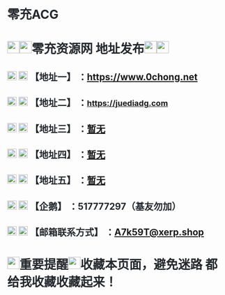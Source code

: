 <p>
	<br />
</p>
<h1 style="margin-left:0px;color:#24292E;font-family:-apple-system, BlinkMacSystemFont, &quot;background-color:#FFFFFF;">
	零充ACG
</h1>
<h1 style="color:#24292E;font-family:-apple-system, BlinkMacSystemFont, &quot;background-color:#FFFFFF;">
	<a id="user-content-sunglassessunglasses脱裤吧-地址发布sunglassessunglasses" class="anchor" href="https://github.com/tuoku8/tuoku8#sunglassessunglasses%E8%84%B1%E8%A3%A4%E5%90%A7-%E5%9C%B0%E5%9D%80%E5%8F%91%E5%B8%83sunglassessunglasses"></a><img class="emoji" alt="sunglasses" height="20" width="20" src="https://github.githubassets.com/images/icons/emoji/unicode/1f60e.png" style="width:1em;height:1em;" /><img class="emoji" alt="sunglasses" height="20" width="20" src="https://github.githubassets.com/images/icons/emoji/unicode/1f60e.png" style="width:1em;height:1em;" />零充资源网 地址发布<img class="emoji" alt="sunglasses" height="20" width="20" src="https://github.githubassets.com/images/icons/emoji/unicode/1f60e.png" style="width:1em;height:1em;" /><img class="emoji" alt="sunglasses" height="20" width="20" src="https://github.githubassets.com/images/icons/emoji/unicode/1f60e.png" style="width:1em;height:1em;" />
</h1>
<h2 style="color:#24292E;font-family:-apple-system, BlinkMacSystemFont, &quot;background-color:#FFFFFF;">
	<a id="user-content-heart-point_right-地址一-httpswwwtkb008xyz" class="anchor" href="https://github.com/tuoku8/tuoku8#heart-point_right-%E5%9C%B0%E5%9D%80%E4%B8%80-httpswwwtkb008xyz"></a><img class="emoji" alt="heart" height="20" width="20" src="https://github.githubassets.com/images/icons/emoji/unicode/2764.png" style="width:1em;height:1em;" />&nbsp;<img class="emoji" alt="point_right" height="20" width="20" src="https://github.githubassets.com/images/icons/emoji/unicode/1f449.png" style="width:1em;height:1em;" />&nbsp;【地址一】 ：<a href="https://www.0chong.net" target="_blank">https://www.0chong.net</a>
</h2>
<h2 style="color:#24292E;font-family:-apple-system, BlinkMacSystemFont, &quot;background-color:#FFFFFF;">
	<a id="user-content-heart-point_right-地址二-httpswwwtkb009xyz" class="anchor" href="https://github.com/tuoku8/tuoku8#heart-point_right-%E5%9C%B0%E5%9D%80%E4%BA%8C-httpswwwtkb009xyz"></a><img class="emoji" alt="heart" height="20" width="20" src="https://github.githubassets.com/images/icons/emoji/unicode/2764.png" style="width:1em;height:1em;" />&nbsp;<img class="emoji" alt="point_right" height="20" width="20" src="https://github.githubassets.com/images/icons/emoji/unicode/1f449.png" style="width:1em;height:1em;" />&nbsp;【地址二】 ：<span style="font-size:12px;font-weight:normal;"><a href="https://juediadg.com" target="_blank"><strong><span style="font-size:18px;">https://juediadg.com</span></strong></a></span>
</h2>
<h2 style="color:#24292E;font-family:-apple-system, BlinkMacSystemFont, &quot;background-color:#FFFFFF;">
	<a id="user-content-heart-point_right-地址三-httpswwwtkb011xyz" class="anchor" href="https://github.com/tuoku8/tuoku8#heart-point_right-%E5%9C%B0%E5%9D%80%E4%B8%89-httpswwwtkb011xyz"></a><img class="emoji" alt="heart" height="20" width="20" src="https://github.githubassets.com/images/icons/emoji/unicode/2764.png" style="width:1em;height:1em;" />&nbsp;<img class="emoji" alt="point_right" height="20" width="20" src="https://github.githubassets.com/images/icons/emoji/unicode/1f449.png" style="width:1em;height:1em;" />&nbsp;【地址三】 ：<a href="https://www.tkb011.xyz/">暂无</a>
</h2>
<h2 style="color:#24292E;font-family:-apple-system, BlinkMacSystemFont, &quot;background-color:#FFFFFF;">
	<a id="user-content-heart-point_right-地址四-httpswwwtkb012xyz" class="anchor" href="https://github.com/tuoku8/tuoku8#heart-point_right-%E5%9C%B0%E5%9D%80%E5%9B%9B-httpswwwtkb012xyz"></a><img class="emoji" alt="heart" height="20" width="20" src="https://github.githubassets.com/images/icons/emoji/unicode/2764.png" style="width:1em;height:1em;" />&nbsp;<img class="emoji" alt="point_right" height="20" width="20" src="https://github.githubassets.com/images/icons/emoji/unicode/1f449.png" style="width:1em;height:1em;" />&nbsp;【地址四】 ：<a href="https://www.tkb012.xyz/">暂无</a>
</h2>
<h2 style="color:#24292E;font-family:-apple-system, BlinkMacSystemFont, &quot;background-color:#FFFFFF;">
	<a id="user-content-heart-point_right-地址五-httpswwwtkb013xyz" class="anchor" href="https://github.com/tuoku8/tuoku8#heart-point_right-%E5%9C%B0%E5%9D%80%E4%BA%94-httpswwwtkb013xyz"></a><img class="emoji" alt="heart" height="20" width="20" src="https://github.githubassets.com/images/icons/emoji/unicode/2764.png" style="width:1em;height:1em;" />&nbsp;<img class="emoji" alt="point_right" height="20" width="20" src="https://github.githubassets.com/images/icons/emoji/unicode/1f449.png" style="width:1em;height:1em;" />&nbsp;【地址五】 ：<a href="https://www.tkb013.xyz/">暂无</a>
</h2>
<h2 style="color:#24292E;font-family:-apple-system, BlinkMacSystemFont, &quot;background-color:#FFFFFF;">
	<a id="user-content-heart-point_right-potato-tuokuba520" class="anchor" href="https://github.com/tuoku8/tuoku8#heart-point_right-potato-tuokuba520"></a><img class="emoji" alt="heart" height="20" width="20" src="https://github.githubassets.com/images/icons/emoji/unicode/2764.png" style="width:1em;height:1em;" />&nbsp;<img class="emoji" alt="point_right" height="20" width="20" src="https://github.githubassets.com/images/icons/emoji/unicode/1f449.png" style="width:1em;height:1em;" />&nbsp;【企鹅】 ：517777297（基友勿加）
</h2>
<h2 style="color:#24292E;font-family:-apple-system, BlinkMacSystemFont, &quot;background-color:#FFFFFF;">
	<a id="user-content-heart-point_right-邮箱联系方式-tkbtkb520gmailcom" class="anchor" href="https://github.com/tuoku8/tuoku8#heart-point_right-%E9%82%AE%E7%AE%B1%E8%81%94%E7%B3%BB%E6%96%B9%E5%BC%8F-tkbtkb520gmailcom"></a><img class="emoji" alt="heart" height="20" width="20" src="https://github.githubassets.com/images/icons/emoji/unicode/2764.png" style="width:1em;height:1em;" />&nbsp;<img class="emoji" alt="point_right" height="20" width="20" src="https://github.githubassets.com/images/icons/emoji/unicode/1f449.png" style="width:1em;height:1em;" />&nbsp;【邮箱联系方式】 ：<a href="A7k59T@xerp.shop" target="_blank">A7k59T@xerp.shop</a>
</h2>
<h1 style="color:#24292E;font-family:-apple-system, BlinkMacSystemFont, &quot;background-color:#FFFFFF;">
	<a id="user-content-sunglasses重要提醒sunglasses收藏本页面避免迷路" class="anchor" href="https://github.com/tuoku8/tuoku8#sunglasses%E9%87%8D%E8%A6%81%E6%8F%90%E9%86%92sunglasses%E6%94%B6%E8%97%8F%E6%9C%AC%E9%A1%B5%E9%9D%A2%E9%81%BF%E5%85%8D%E8%BF%B7%E8%B7%AF"></a><img class="emoji" alt="sunglasses" height="20" width="20" src="https://github.githubassets.com/images/icons/emoji/unicode/1f60e.png" style="width:1em;height:1em;" />重要提醒<img class="emoji" alt="sunglasses" height="20" width="20" src="https://github.githubassets.com/images/icons/emoji/unicode/1f60e.png" style="width:1em;height:1em;" />收藏本页面，避免迷路 都给我收藏收藏起来！
</h1>
<p>
	<br />
</p>
<p>
	<br />
</p>
